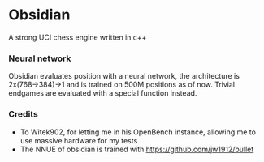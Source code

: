 # Obsidian
A strong UCI chess engine written in c++


### Neural network

Obsidian evaluates position with a neural network, the architecture is 2x(768->384)->1 and is trained on 500M positions as of now.
Trivial endgames are evaluated with a special function instead.


### Credits
* To Witek902, for letting me in his OpenBench instance, allowing me to use massive hardware for my tests
* The NNUE of obsidian is trained with https://github.com/jw1912/bullet
